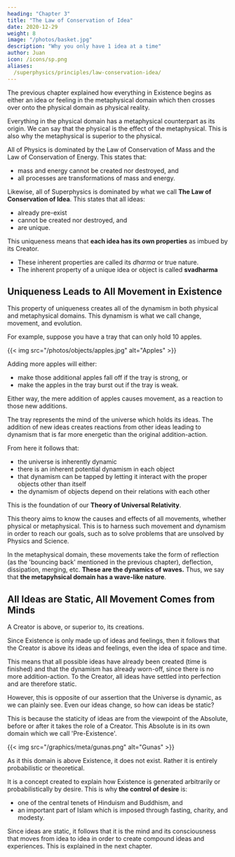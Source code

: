 ```yaml
---
heading: "Chapter 3"
title: "The Law of Conservation of Idea"
date: 2020-12-29
weight: 8
image: "/photos/basket.jpg"
description: "Why you only have 1 idea at a time"
author: Juan
icon: /icons/sp.png
aliases:
  /superphysics/principles/law-conservation-idea/
---
```



The previous chapter explained how everything in Existence begins as either an idea or feeling in the metaphysical domain which then crosses over onto the physical domain as physical reality. 

Everything in the physical domain has a metaphysical counterpart as its origin. We can say that the physical is the effect of the metaphysical. This is also why the metaphysical is superior to the physical. 

All of Physics is dominated by the Law of Conservation of Mass and the Law of Conservation of Energy. This states that:
- mass and energy cannot be created nor destroyed, and
- all processes are transformations of mass and energy.  

<!-- Antoine Lavoisier 1789.  -->

Likewise, all of Superphysics is dominated by what we call **The Law of Conservation of Idea**. This states that all ideas:
- already pre-exist
- cannot be created nor destroyed, and
- are unique.

This uniqueness means that **each idea has its own properties** as imbued by its Creator.
- These inherent properties are called its *dharma* or true nature. <!-- Unlike nature which si -->
- The inherent property of a unique idea or object is called **svadharma**


## Uniqueness Leads to All Movement in Existence

This property of uniqueness creates all of the dynamism in both physical and metaphysical domains. This dynamism is what we call change, movement, and evolution.

For example, suppose you have a tray that can only hold 10 apples. 

{{< img src="/photos/objects/apples.jpg" alt="Apples" >}}


Adding more apples will either:
- make those additional apples fall off if the tray is strong, or
- make the apples in the tray burst out if the tray is weak. 

Either way, the mere addition of apples causes movement, as a reaction to those new additions.

The tray represents the mind of the universe which holds its ideas. The addition of new ideas creates reactions from other ideas leading to dynamism that is far more energetic than the original addition-action.  

From here it follows that:
- the universe is inherently dynamic
- there is an inherent potential dynamism in each object 
- that dynamism can be tapped by letting it interact with the proper objects other than itself
- the dynamism of objects depend on their relations with each other

This is the foundation of our **Theory of Universal Relativity**. 

This theory aims to know the causes and effects of all movements, whether physical or metaphysical. This is to harness such movement and dynamism in order to reach our goals, such as to solve problems that are unsolved by Physics and Science.  

In the metaphysical domain, these movements take the form of reflection (as the 'bouncing back' mentioned in the previous chapter),  deflection, dissipation, merging, etc. **These are the dynamics of waves.** Thus, we say that **the metapyhsical domain has a wave-like nature**.   


## All Ideas are Static, All Movement Comes from Minds

<!-- Aethereal Relativity is concerned with the movement of ideas* as qoas (quantum of aether), such as how the idea of a horse-carriage moved and evolved into an automobile and then into an electric car, and then into a flying electric car in the future.   -->

A Creator is above, or superior to, its creations. 

Since Existence is only made up of ideas and feelings, then it follows that the Creator is above its ideas and feelings, even the idea of space and time. 

This means that all possible ideas have already been created (time is finished) and that the dynamism has already worn-off, since there is no more addition-action. To the Creator, all ideas have settled into perfection and are therefore static. 

However, this is opposite of our assertion that the Universe is dynamic, as we can plainly see. Even our ideas change, so how can ideas be static? 

This is because the staticity of ideas are from the viewpoint of the Absolute, before or after it takes the role of a Creator. This Absolute is in its own domain which we call 'Pre-Existence'.


{{< img src="/graphics/meta/gunas.png" alt="Gunas" >}}


As it this domain is above Existence, it does not exist. Rather it is entirely probabilistic or theoretical. 

It is a concept created to explain how Existence is generated arbitrarily or probabilistically by desire. This is why **the control of desire** is:
- one of the central tenets of Hinduism and Buddhism, and
- an important part of Islam which is imposed through fasting, charity, and modesty.  

Since ideas are static, it follows that it is the mind and its consciousness that moves from idea to idea in order to create compound ideas and experiences. This is explained in the next chapter.





<!-- The Greeks of 500 BC got their ideas from the Hindus which had those ideas since 2000 BC. 

Timaeus got his four elements from the five elements of the Hindus, just as Socrates got his reincarnation and whorls from the reincarnation and chakras of the Hindus, just as Parmenides got his The One from Brahma idea. 

Even Stoicism from Zeno of 300 BC came from Buddhism of 500 BC. 

The difference is that those original ideas were in Sanskrit and not English. Rather the English version came from the Greek version which came from the Sanskrit version. But your mind is biased and so it stops at the Greek version and does not stretch to the original Indian version because that would mean that Indians were once intellectuallly superior to the warlike Europeans. 

https://buddhism.stackexchange.com/questions/2801/is-there-evidence-of-a-buddhist-influence-on-greek-stoicism
 -->



<!--  are static and non-moving, and it is the created minds that move from one idea to another. However, our perspective as humans is from the created minds. And so, for the purposes of explanation, we will take the opposite view and see our minds as stationary and ideas as moving. -->



<!-- Movement, Cause and Effect
The law of conservation of mass and energy is:

{{< quote >}}
Matter and Energy cannot be created nor destroyed 
</div>


We extend this to the aethereal layer of ideas and feelings:

{{< quote >}}
Ideas and Feelings cannot be created nor destroyed 
</div> -->


<!-- even tribal humans have to evolve because gorillas will also evolve into the level of tribal humans and Law of Conservation of ideas. They will clash.   -->
